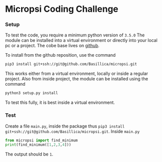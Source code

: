 # Micropsi Coding Challenge

### Setup
To test the code, you require a minimum python version of `3.5.0`
The module can be installed into a virtual environment or directly into your local pc or a project. The cobe base lives on [github](https://github.com/Basillica/micropsi).

To install from the github reposition, use the command
```bash
pip3 install git+ssh://git@github.com/Basillica/micropsi.git
```
This works either from a virtual environment, locally or inside a regular project.
Also from inside project, the module can be installed using the command
```bash
python3 setup.py install
```
To test this fully, it is best inside a virtual environment.

### Test
Create a file `main.py`, inside the package thus `pip3 install git+ssh://git@github.com/Basillica/micropsi.git`.
Inside `main.py`
```python
from micropsi import find_minimum
print(find_minimum([1,2,3,4]))
```
The output should be `1`.
